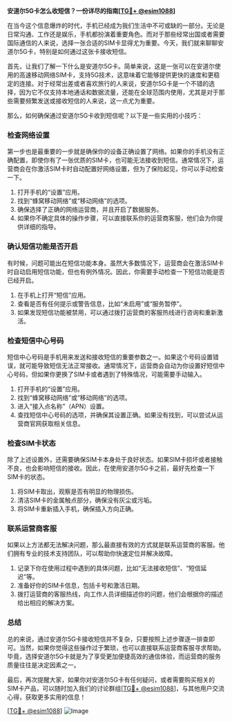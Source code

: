 **安道尔5G卡怎么收短信？一份详尽的指南[[TG💪+ @esim1088](https://t.me/s/esim1088)]**

在当今这个信息爆炸的时代，手机已经成为我们生活中不可或缺的一部分。无论是日常沟通、工作还是娱乐，手机都扮演着重要角色。而对于那些经常出国或者需要国际通信的人来说，选择一张合适的SIM卡显得尤为重要。今天，我们就来聊聊安道尔5G卡，特别是如何通过这张卡接收短信。

首先，让我们了解一下什么是安道尔5G卡。简单来说，这是一张可以在安道尔使用的高速移动网络SIM卡，支持5G技术，这意味着它能够提供更快的速度和更稳定的连接。对于经常出差或者喜欢旅行的人来说，安道尔5G卡是一个不错的选择，因为它不仅支持本地通话和数据流量，还能在全球范围内使用，尤其是对于那些需要频繁发送或接收短信的人来说，这一点尤为重要。

那么，如何确保通过安道尔5G卡收到短信呢？以下是一些实用的小技巧：

### **检查网络设置**
第一步也是最重要的一步就是确保你的设备正确设置了网络。如果你的手机没有正确配置，即使你有了一张优质的SIM卡，也可能无法接收到短信。通常情况下，运营商会在你激活SIM卡时自动配置好网络设置，但为了保险起见，你可以手动检查一下。

1. 打开手机的“设置”应用。
2. 找到“蜂窝移动网络”或“移动网络”的选项。
3. 确保选择了正确的网络运营商，并且开启了数据服务。
4. 如果你不确定具体的操作步骤，可以直接联系你的运营商客服，他们会为你提供详细的指导。

### **确认短信功能是否开启**
有时候，问题可能出在短信功能本身。虽然大多数情况下，运营商会在激活SIM卡时自动启用短信功能，但也有例外情况。因此，你需要手动检查一下短信功能是否已经开启。

1. 在手机上打开“短信”应用。
2. 查看是否有任何提示或警告信息，比如“未启用”或“服务暂停”。
3. 如果发现短信功能被禁用，可以通过拨打运营商的客服热线进行咨询和重新激活。

### **检查短信中心号码**
短信中心号码是手机用来发送和接收短信的重要参数之一。如果这个号码设置错误，就可能导致短信无法正常接收。通常情况下，运营商会自动为你设置好短信中心号码，但如果你更换了SIM卡或者遇到了特殊情况，可能需要手动输入。

1. 打开手机的“设置”应用。
2. 找到“蜂窝移动网络”或“移动网络”的选项。
3. 进入“接入点名称”（APN）设置。
4. 查找短信中心号码的选项，并确保其设置正确。如果没有找到，可以尝试从运营商官网获取相关信息。

### **检查SIM卡状态**
除了上述设置外，还需要确保SIM卡本身处于良好状态。如果SIM卡损坏或者接触不良，也会影响短信的接收。因此，在使用安道尔5G卡之前，最好先检查一下SIM卡的状态。

1. 将SIM卡取出，观察是否有明显的物理损伤。
2. 清洁SIM卡的金属触点部分，确保没有灰尘或污垢。
3. 将SIM卡重新插入手机，确保插入方向正确。

### **联系运营商客服**
如果以上方法都无法解决问题，那么最直接有效的方式就是联系运营商的客服。他们拥有专业的技术支持团队，可以帮助你快速定位并解决故障。

1. 记录下你在使用过程中遇到的具体问题，比如“无法接收短信”、“短信延迟”等。
2. 准备好你的SIM卡信息，包括卡号和激活日期。
3. 拨打运营商的客服热线，向工作人员详细描述你的问题，他们会根据你的描述给出相应的解决方案。

### **总结**
总的来说，通过安道尔5G卡接收短信并不复杂，只要按照上述步骤逐一排查即可。当然，如果你觉得这些操作过于繁琐，也可以直接联系运营商客服寻求帮助。毕竟，选择安道尔5G卡就是为了享受更加便捷高效的通信体验，而运营商的服务质量往往是决定因素之一。

最后，再次提醒大家，如果你对安道尔5G卡有任何疑问，或者需要购买相关的SIM卡产品，可以随时加入我们的讨论群组[[TG💪+ @esim1088](https://t.me/s/esim1088)]，与其他用户交流心得，获取更多实用的信息！

[[TG💪+ @esim1088](https://t.me/s/esim1088)] ![Image](https://i.postimg.cc/4NQfJmqS/Snipaste-2025-05-13-00-14-12.png)